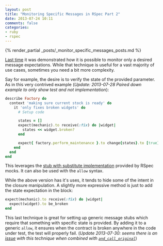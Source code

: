 ```yaml
---
layout: post
title: "Monitoring Specific Messages in RSpec Part 2"
date: 2013-07-24 10:11
comments: false
categories:
- ruby
- rspec
---
```


{% render_partial _posts/_monitor_specific_messages_posts.md %}

[Last time](http://aaronkromer.com/blog/2013-07-17-monitoring-specific-messages-in-rspec.html) it was demonstrated how it is possible to monitor only a desired
message expectations. While that technique is useful for a vast majority of
use cases, sometimes you need a bit more complexity.

Say for example, the desire is to verify the state of the provided parameter.
As in this very contrived example (_Update: 2013-07-28 Paired down example to
only show test and not implementation_):

```ruby
describe Factory do
  context 'making sure current stock is ready' do
    it 'only fixes broken widgets' do
      # Setup code

      states = []
      expect(mechanic).to receive(:fix) do |widget|
        states << widget.broken?
      end

      expect{ factory.perform_maintenance }.to change{states}.to [true]
    end
  end
end
```

This leverages the [stub with substitute implementation](https://www.relishapp.com/rspec/rspec-mocks/v/2-14/docs/method-stubs/stub-with-substitute-implementation)
provided by RSpec mocks. It can also be used with the `allow` syntax.

While the above version has it's uses, it tends to hide some of the intent in
the closure manipulation. A slightly more expressive method is just to add
the state expectation in the block:

```ruby
expect(mechanic).to receive(:fix) do |widget|
  expect(widget).to be_broken
end
```

This last technique is great for setting up generic message stubs which require
that something with specific state is provided. By adding it to a generic
`allow`, it ensures when the contract is broken anywhere in the code under test,
the test will properly fail. (_Update 2013-07-30: seems there is an
[issue](https://github.com/rspec/rspec-mocks/pull/382) with this technique when
combined with
[`and_call_original`](https://www.relishapp.com/rspec/rspec-mocks/v/2-14/docs/message-expectations/calling-the-original-method)_)
